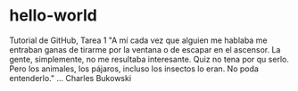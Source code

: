 # hello-world
Tutorial de GitHub, Tarea 1
"A mí cada vez que alguien me hablaba me entraban ganas de tirarme por la ventana o de escapar en el ascensor.
La gente, simplemente, no me resultaba interesante. Quiz no tena por qu serlo.
Pero los animales, los pájaros, incluso los insectos lo eran. No poda entenderlo."
... Charles Bukowski
